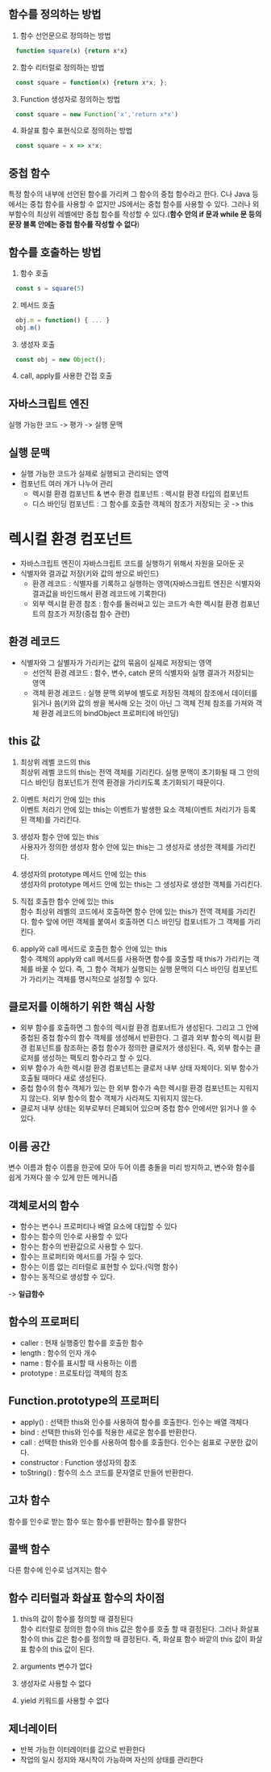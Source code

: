 ## 함수를 정의하는 방법

1. 함수 선언문으로 정의하는 방법

```javaScript
  function square(x) {return x*x}
```

2. 함수 리터럴로 정의하는 방법

```javaScript
  const square = function(x) {return x*x; };
```

3. Function 생성자로 정의하는 방법

```javaScript
  const square = new Function('x','return x*x')
```

4. 화살표 함수 표현식으로 정의하는 방법

```javaScript
  const square = x => x*x;
```

## 중첩 함수

특정 함수의 내부에 선언된 함수를 가리켜 그 함수의 중첩 함수라고 한다. C나 Java 등에서는 중첩 함수를 사용할 수 없지만 JS에서는 중첩 함수를 사용할 수 있다. 그러나 외부함수의 최상위 레벨에만 중첩 함수를 작성할 수 있다.(**함수 안의 if 문과 while 문 등의 문장 블록 안에는 중첩 함수를 작성할 수 없다**)

## 함수를 호출하는 방법

1. 함수 호출

```javaScript
  const s = square(5)
```

2. 메서드 호출

```javaScript
  obj.m = function() { ... }
  obj.m()
```

3. 생성자 호출

```javaScript
  const obj = new Object();
```

4. call, apply를 사용한 간접 호출

## 자바스크립트 엔진

실행 가능한 코드 -> 평가 -> 실행 문맥

## 실행 문맥

- 실행 가능한 코드가 실제로 실행되고 관리되는 영역
- 컴포넌트 여러 개가 나누어 관리
  - 렉시컬 환경 컴포넌트 & 변수 환경 컴포넌트 : 렉시컬 환경 타입의 컴포넌트
  - 디스 바인딩 컴포넌트 : 그 함수를 호출한 객체의 참조가 저장되는 곳 -> this

# 렉시컬 환경 컴포넌트

- 자바스크립트 엔진이 자바스크립트 코드를 실행하기 위해서 자원을 모아둔 곳
- 식별자와 결과값 저장(키와 값의 쌍으로 바인드)
  - 환경 레코드 : 식별자를 기록하고 실행하는 영역(자바스크립트 엔진은 식별자와 결과값을 바인드해서 환경 레코드에 기록한다)
  - 외부 렉시컬 환경 참조 : 함수를 둘러싸고 있는 코드가 속한 렉시컬 환경 컴포넌트의 참조가 저장(중첩 함수 관련)

## 환경 레코드

- 식별자와 그 실별자가 가리키는 값의 묶음이 실제로 저장되는 영역
  - 선언적 환경 레코드 : 함수, 변수, catch 문의 식별자와 실행 결과가 저장되는 영역
  - 객체 환경 레코드 : 실행 문맥 외부에 별도로 저장된 객체의 참조에서 데이터를 읽거나 씀(키와 값의 쌍을 복사해 오는 것이 아닌 그 객체 전체 참조를 가져와 객체 환경 레코드의 bindObject 프로퍼티에 바인딩)

## this 값

1. 최상위 레벨 코드의 this <br>
   최상위 레벨 코드의 this는 전역 객체를 기리킨다. 실행 문맥이 초기화될 때 그 안의 디스 바인딩 컴포넌트가 전역 환경을 가리키도록 초기화되기 때문이다.

2. 이벤트 처리기 안에 있는 this <br>
   이벤트 처리기 안에 있는 this는 이벤트가 발생한 요소 객체(이벤트 처리기가 등록된 객체)를 가리킨다.

3. 생성자 함수 안에 있는 this <br>
   사용자가 정의한 생성자 함수 안에 있는 this는 그 생성자로 생성한 객체를 가리킨다.

4. 생성자의 prototype 메서드 안에 있는 this <br>
   생성자의 prototype 메서드 안에 있는 this는 그 생성자로 생성한 객체를 가리킨다.

5. 직접 호출한 함수 안에 있는 this <br>
   함수 최상위 레벨의 코드에서 호출하면 함수 안에 있는 this가 전역 객체를 가리킨다. 함수 앞에 어떤 객체를 붙여서 호출하면 디스 바인딩 컴포너트가 그 객체를 가리킨다.

6. apply와 call 메서드로 호출한 함수 안에 있는 this <br>
   함수 객체의 apply와 call 메서드를 사용하면 함수를 호출할 때 this가 가리키는 객체를 바꿀 수 있다. 즉, 그 함수 객체가 실행되는 실행 문맥의 디스 바인딩 컴포넌트가 가리키는 객체를 명시적으로 설정할 수 있다.

## 클로저를 이해하기 위한 핵심 사항

- 외부 함수를 호출하면 그 함수의 렉시컬 환경 컴포너트가 생성된다. 그리고 그 안에 중첩된 중첩 함수의 함수 객체를 생성해서 반환한다. 그 결과 외부 함수의 렉시컬 환경 컴포넌트를 참조하는 중첩 함수가 정의한 클로저가 생성된다. 즉, 외부 함수는 클로저를 생성하는 팩토리 함수라고 할 수 있다.
- 외부 함수가 속한 렉시컬 환경 컴포넌트는 클로저 내부 상태 자체이다. 외부 함수가 호출될 때마다 새로 생성된다.
- 중첩 함수의 함수 객체가 있는 한 외부 함수가 속한 렉시컬 환경 컴포넌트는 지워지지 않는다. 외부 함수의 함수 객체가 사라져도 지워지지 않는다.
- 클로저 내부 상태는 외부로부터 은폐되어 있으며 중첩 함수 안에서만 읽거나 쓸 수 있다.

## 이름 공간

변수 이름과 함수 이름을 한곳에 모아 두어 이름 충돌을 미리 방지하고, 변수와 함수를 쉽게 가져다 쓸 수 있게 만든 메커니즘

## 객체로서의 함수

- 함수는 변수나 프로퍼티나 배열 요소에 대입할 수 있다
- 함수는 함수의 인수로 사용할 수 있다
- 함수는 함수의 반환값으로 사용할 수 있다.
- 함수는 프로퍼티와 메서드를 가질 수 있다.
- 함수는 이름 없는 리터럴로 표현할 수 있다.(익명 함수)
- 함수는 동적으로 생성할 수 있다.

-> **일급함수**

## 함수의 프로퍼티

- caller : 현재 실행중인 함수를 호출한 함수
- length : 함수의 인자 개수
- name : 함수를 표시할 때 사용하는 이름
- prototype : 프로토타입 객체의 참조

## Function.prototype의 프로퍼티

- apply() : 선택한 this와 인수를 사용하여 함수를 호출한다. 인수는 배열 객체다
- bind : 선택한 this와 인수를 적용한 새로운 함수를 반환한다.
- call : 선택한 this와 인수를 사용하여 함수를 호출한다. 인수는 쉼표로 구분한 값이다.
- constructor : Function 생성자의 참조
- toString() : 함수의 소스 코드를 문자열로 만들어 반환한다.

## 고차 함수

함수를 인수로 받는 함수 또는 함수를 반환하는 함수를 말한다

## 콜백 함수

다른 함수에 인수로 넘겨지는 함수

## 함수 리터럴과 화살표 함수의 차이점

1. this의 값이 함수를 정의할 때 결정된다 <br>
   함수 리터럴로 정의한 함수의 this 값은 함수를 호출 할 때 결정된다. 그러나 화살표 함수의 this 값은 함수를 정의할 때 결정된다. 즉, 화살표 함수 바깥의 this 값이 화살표 함수의 this 값이 된다.

2. arguments 변수가 없다

3. 생성자로 사용할 수 없다

4. yield 키워드를 사용할 수 없다

## 제너레이터

- 반복 가능한 이터레이터를 값으로 반환한다
- 작업의 일시 정지와 재시작이 가능하며 자신의 상태를 관리한다
